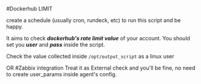 #Dockerhub LIMIT

create a schedule (usually cron, rundeck, etc) to run this script and be happy. 

It aims to check ***dockerhub's rate limit value*** of your account. You should set you ***user*** and ***pass*** inside the script.

Check the value collected inside ```/opt/output_script``` as a linux user

OR
#Zabbix integration
Treat it as External check and you'll be fine, no need to create user_params inside agent's config.
